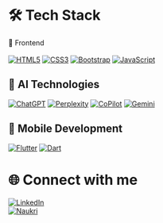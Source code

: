 # 🛠️ Tech Stack

🎨 Frontend  <br><br>
[![HTML5](https://img.shields.io/badge/HTML5-E34F26?style=for-the-badge&logo=html5&logoColor=white)](https://developer.mozilla.org/en-US/docs/Glossary/HTML5)
[![CSS3](https://img.shields.io/badge/CSS3-1572B6?style=for-the-badge&logo=css3&logoColor=white)](https://developer.mozilla.org/en-US/docs/Web/CSS)
[![Bootstrap](https://img.shields.io/badge/Bootstrap-563D7C?style=for-the-badge&logo=bootstrap&logoColor=white)](https://getbootstrap.com)
[![JavaScript](https://img.shields.io/badge/JavaScript-323330?style=for-the-badge&logo=javascript&logoColor=F7DF1E)](https://developer.mozilla.org/en-US/docs/Web/JavaScript)


## 🤖 AI Technologies
[![ChatGPT](https://img.shields.io/badge/ChatGPT-74aa9c?style=for-the-badge&logo=openai&logoColor=white)](https://chat.openai.com)
[![Perplexity](https://img.shields.io/badge/Perplexity-1A1A1A?style=for-the-badge&logo=perplexity&logoColor=white)](https://www.perplexity.ai)
[![CoPilot](https://img.shields.io/badge/CoPilot-0044CC?style=for-the-badge&logo=githubcopilot&logoColor=white)](https://github.com/features/copilot)
[![Gemini](https://img.shields.io/badge/Gemini-4285F4?style=for-the-badge&logo=googlegemini&logoColor=white)](https://gemini.google.com)


## 📱 Mobile Development
[![Flutter](https://img.shields.io/badge/Flutter-02569B?style=for-the-badge&logo=flutter&logoColor=white)](https://flutter.dev)
[![Dart](https://img.shields.io/badge/Dart-0175C2?style=for-the-badge&logo=dart&logoColor=white)](https://dart.dev/)



# 🌐 Connect with me  

[![LinkedIn](https://img.shields.io/badge/LinkedIn-0A66C2?style=for-the-badge&logo=linkedin&logoColor=white)](https://www.linkedin.com/in/dhruv-kapoor-003849212)  
[![Naukri](https://img.shields.io/badge/Naukri.com-004080?style=for-the-badge&logo=naukri&logoColor=white)](https://www.naukri.com/mnjuser/profile?id=&altresid)  


